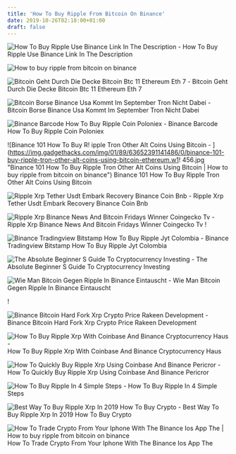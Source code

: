 ```yaml
---
title: 'How To Buy Ripple From Bitcoin On Binance'
date: 2019-10-26T02:18:00+01:00
draft: false
---
```


![How To Buy Ripple Use Binance Link In The Description - ](https://i.ytimg.com/vi/Q6KZKDudYKo/maxresdefault.jpg "How To Buy Ripple Use Binance Link In The Description | How to buy ripple from bitcoin on binance") How To Buy Ripple Use Binance Link In The Description

![How to buy ripple from bitcoin on binance](https://praxistipps-images.chip.de/jm4pHUZ0p7_xOa9ZKoRTFdFVefU=/0x0/filters:format(jpeg):fill(000,true):no_upscale()/praxistipps.s3.amazonaws.com%2Fripple-xrp-kaufen-screenshot-coinbase-_233e571f.jpg "How to buy ripple from bitcoin on binance") 

![Bitcoin Geht Durch Die Decke Bitcoin Btc 11 Ethereum Eth 7 - ](https://coinkurier.de/wp-content/uploads/2019/05/Bildschirmfoto-2019-05-13-um-22.17.15.png "Bitcoin Geht Durch Die Decke Bitcoin Btc 11 Ethereum Eth 7 | How t!   o buy ripple from bitcoin on binance") Bitcoin Geht Durch Die Decke Bitcoin Btc 11 Ethereum Eth 7

![Bitcoin Borse Binance Usa Kommt Im September Tron Nicht Dabei - ](https://www.btc-echo.de/wp-content/uploads/2019/08/Binance-671x374.png "Bitcoin Borse Binance Usa Kommt Im September Tron Nicht Dabei | How to buy ripple from bitcoin on binance") Bitcoin Borse Binance Usa Kommt Im September Tron Nicht Dabei

![Binance Barcode How To Buy Ripple Coin Poloniex - ](http://smileandmobile.com/wp-content/uploads/2018/01/word-image-63.png "Binance Barcode How To Buy Ripple Coin Poloniex | How to buy ripple from bitcoin on binance") Binance Barcode How To Buy Ripple Coin Poloniex

![Binance 101 How To Buy R!   ipple Tron Other Alt Coins Using Bitcoin - ](https://img.gadgethacks.com/img/01/89/63652391141486/0/binance-101-buy-ripple-tron-other-alt-coins-using-bitcoin-ethereum.w1!   456.jpg "Binance 101 How To Buy Ripple Tron Other Alt Coins Using Bitcoin | How to buy ripple from bitcoin on binance") Binance 101 How To Buy Ripple Tron Other Alt Coins Using Bitcoin

![Ripple Xrp Tether Usdt Embark Recovery Binance Coin Bnb - ](https://www.cryptonewsz.com/wp-content/uploads/2019/08/Ripple-Tether-Binance-Coin-01.png "Ripple Xrp Tether Usdt Embark Recovery Binance Coin Bnb | How to buy ripple from bitcoin on binance") Ripple Xrp Tether Usdt Embark Recovery Binance Coin Bnb

![Ripple Xrp Binance News And Bitcoin Fridays Winner Coingecko Tv - ](https://i.ytimg.com/vi/aA0uRs7ymHM/maxresdefault.jpg "Ripple Xrp Binance News And Bitcoin Fridays Winner Coingecko Tv | How to buy ripple from bitcoin on binance") Ripple Xrp Binance News And Bitcoin Fridays Winner Coingecko Tv !

![Binance Tradingview Bitstamp How To Buy Ripple Jyt Colombia - ](https://s3.tradingview.com/8/8VEwemnm_mid.png "Binance Tradingview Bitstamp How To Buy Ripple Jyt Colombia | How to buy ripple from bitcoin on binance") Binance Tradingview Bitstamp How To Buy Ripple Jyt Colombia

![The Absolute Beginner S Guide To Cryptocurrency Investing - ](https://miro.medium.com/max/1400/0*ERRaE4DE2OfZIAw8. "The Absolute Beginner S Guide To Cryptocurrency Investing | How to buy ripple from bitcoin on binance") The Absolute Beginner S Guide To Cryptocurrency Investing

![Wie Man Bitcoin Gegen Ripple In Binance Eintauscht - ](http://thetrendreport.ch/img/cc7505f95fa2f0d6040e237dee985ab0.jpg "Wie Man Bitcoin Gegen Ripple In Binance Eintauscht | How to buy ripple from bitcoin on !   binance") Wie Man Bitcoin Gegen Ripple In Binance Eintauscht

!

![Binance Bitcoin Hard Fork Xrp Crypto Price Rakeen Development - ](https://i.pinimg.com/736x/64/b4/11/64b411fb3326d3a05758e97fefe899b8.jpg "Binance Bitcoin Hard Fork Xrp Crypto Price Rakeen Development | How to buy ripple from bitcoin on binance") Binance Bitcoin Hard Fork Xrp Crypto Price Rakeen Development

![How To Buy Ripple Xrp With Coinbase And Binance Cryptocurrency Haus - ](https://i.ytimg.com/vi/VzAkxFc6v1U/maxresdefault.jpg "How To Buy Ripple Xrp With Coinbase And Binance Cryptocurrency Haus | How to buy ripple from bitcoin on binance") How To Buy Ripple Xrp With Coinbase And Binance Cryptocurrency Haus

![How To Quickly Buy Ripple Xrp Using Coinbase And Binance Pericror - ](https://www.pericror.com/wp-content/uploads/2017/12/binance-deposit-1024x346.png "H!   ow To Quickly Buy Ripple Xrp Using Coinbase And Binance Pericror | How to buy ripple from bitcoin on binance") How To Quickly Buy Ripple Xrp Using Coinbase And Binance Pericror

![How To Buy Ripple In 4 Simple Steps - ](https://forexvestor.com/wp-content/uploads/2017/12/how-to-buy-ripple.jpg "How To Buy Ripple In 4 Simple Steps | How to buy ripple from bitcoin on binance") How To Buy Ripple In 4 Simple Steps

![Best Way To Buy Ripple Xrp In 2019 How To Buy Crypto - ](https://storage.googleapis.com/asmedia/2017/10/dbb406a1-ripple-social.png "Best Way To Buy Ripple Xrp In 2019 How To Buy Crypto | How to buy ripple from bitcoin on binance") Best Way To Buy Ripple Xrp In 2019 How To Buy Crypto

![](https://www.iphonefaq.org/files/styles/large/public/bin-n.png?itok=AWQqJ0Se "How To Trade Crypto From Your Iphone With The Binance Ios App The | How to buy ripple from bitcoin on binance") How To Trade Crypto From Your Iphone With The Binance Ios App The